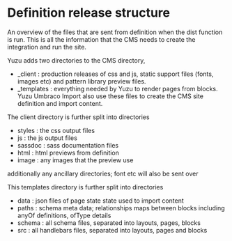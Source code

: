 # Definition release structure

An overview of the files that are sent from definition when the dist function is run. This is all the information that the CMS needs to create the integration and run the site. 

Yuzu adds two directories to the CMS directory, 

- _client : production releases of css and js, static support files (fonts, images etc) and pattern library preview files.
- _templates :  everything needed by Yuzu to render pages from blocks. Yuzu Umbraco Import also use these files to create the CMS site definition and import content.

The client directory is further split into directories

- styles : the css output files
- js : the js output files
- sassdoc : sass documentation files
- html : html previews from definition
- image : any images that the preview use

additionally any ancillary directories; font etc will also be sent over

This templates directory is further split into directories

- data : json files of page state state used to import content
- paths : schema meta data; relationships maps between blocks including anyOf definitions, ofType details
- schema : all schema files, separated into layouts, pages, blocks
- src : all handlebars files, separated into layouts, pages and blocks 

